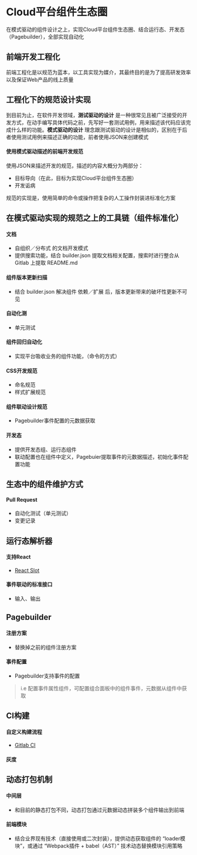 
# Cloud平台组件生态圈
在模式驱动的组件设计之上，实现Cloud平台组件生态圈、结合运行态、开发态（Pagebuilder），全部实现自动化

前端开发工程化
-----------
前端工程化是以规范为蓝本，以工具实现为媒介，其最终目的是为了提高研发效率以及保证Web产品的线上质量

工程化下的规范设计实现
-----------
到目前为止，在软件开发领域，**测试驱动的设计** 是一种很常见且被广泛接受的开发方式，在动手编写具体代码之前，先写好一套测试用例，用来描述该代码应该完成什么样的功能。**模式驱动的设计** 理念跟测试驱动的设计是相似的，区别在于后者使用测试用例来描述正确的功能，前者使用JSON来创建模式

#### 使用模式驱动描述的前端开发规范
使用JSON来描述开发的规范，描述的内容大概分为两部分：
* 目标导向（在此，目标为实现Cloud平台组件生态圈）
* 开发诟病

规范的实现是，使用简单的命令或操作把复杂的人工操作封装进标准化方案

在模式驱动实现的规范之上的工具链（组件标准化）
-----------
#### 文档
* 自组织／分布式 的文档开发模式
* 提供搜索功能，结合 builder.json 提取文档相关配置，搜索时进行整合从 Gitlab 上提取 README.md

#### 组件版本更新扫描
* 结合 builder.json 解决组件 依赖／扩展 后，版本更新带来的破坏性更新不可见

#### 自动化测
* 单元测试

#### 组件回归自动化
* 实现平台吸收业务的组件功能，（命令的方式）

#### CSS开发规范
* 命名规范
* 样式扩展规范

#### 组件联动设计规范
* Pagebuilder事件配置的元数据获取

#### 开发态
* 提供开发态组、运行态组件
* 联动配置也在组件中定义，Pagebuier提取事件的元数据描述，初始化事件配置功能

生态中的组件维护方式
-----------
#### Pull Request
* 自动化测试（单元测试）
* 变更记录

运行态解析器
-----------
#### 支持React
* [React Slot](https://www.npmjs.com/package/react-slot)

#### 事件联动的标准接口
* 输入、输出

Pagebuilder
-----------
#### 注册方案
* 替换掉之前的组件注册方案

#### 事件配置
* Pagebuilder支持事件的配置
> i.e 配置事件属性组件，可配置组合面板中的组件事件，元数据从组件中获取

CI构建
-----------
#### 自定义构建流程
* [Gitlab CI](https://about.gitlab.com/features/gitlab-ci-cd/)

#### 灰度

动态打包机制
-----------
#### 中间层
* 和目前的静态打包不同，动态打包通过元数据动态拼装多个组件输出到前端

#### 前端模块
* 结合业界现有技术（直接使用或二次封装），提供动态获取组件的 “loader模块”，或通过 “Webpack插件 + babel（AST）” 技术动态替换模块引用策略
